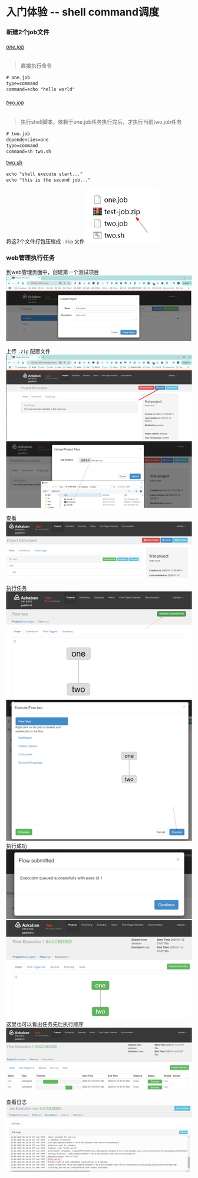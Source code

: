 # 入门体验 -- shell command调度

### 新建2个job文件

###### [one.job](02-job/one.job)

> 直接执行命令

```
# one.job
type=command
command=echo "hello world"
```

###### [two.job](02-job/two.job)

> 执行shell脚本，依赖于one.job任务执行完后，才执行当前two.job任务

```
# two.job
dependencies=one
type=command
command=sh two.sh
```

[two.sh](02-job/two.sh)

```shell
echo "shell execute start..."
echo "this is the second job..."
```

将这2个文件打包压缩成 `.zip` 文件
![](./images/02-入门体验_1736663991683.png)

### web管理执行任务

到web管理页面中，创建第一个测试项目
![](./images/02-入门体验_1736614594713.png)

上传 `.zip` 配置文件
![](./images/02-入门体验_1736614671684.png)
![](./images/02-入门体验_1736614790994.png)

查看
![](./images/02-入门体验_1736615139100.png)

执行任务
![](./images/02-入门体验_1736615211315.png)
![](./images/02-入门体验_1736615263417.png)
执行成功
![](./images/02-入门体验_1736615285053.png)
![](./images/02-入门体验_1736615309018.png)
这里也可以看出任务先后执行顺序
![](./images/02-入门体验_1736615555272.png)

查看日志
![](./images/02-入门体验_1736615763043.png)

